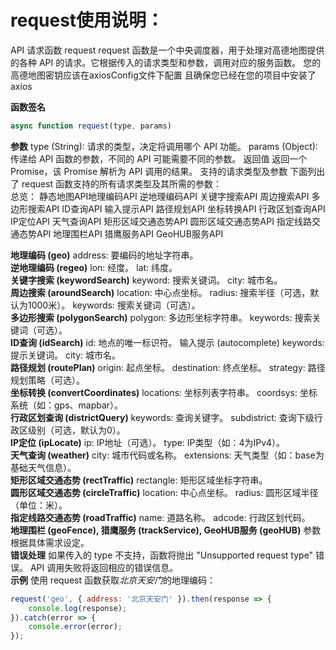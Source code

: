 request使用说明：
===
API 请求函数 request
request 函数是一个中央调度器，用于处理对高德地图提供的各种 API 的请求。它根据传入的请求类型和参数，调用对应的服务函数。
您的高德地图密钥应该在axiosConfig文件下配置
且确保您已经在您的项目中安装了axios


**函数签名**
```javascript
async function request(type, params)
```
**参数**
type (String): 请求的类型，决定将调用哪个 API 功能。
params (Object): 传递给 API 函数的参数，不同的 API 可能需要不同的参数。
返回值
返回一个 Promise，该 Promise 解析为 API 调用的结果。
支持的请求类型及参数
下面列出了 request 函数支持的所有请求类型及其所需的参数：<br>
总览：
静态地图API地理编码API
逆地理编码API
关键字搜索API
周边搜索API
多边形搜索API
ID查询API
输入提示API
路径规划API
坐标转换API
行政区划查询API
IP定位API
天气查询API
矩形区域交通态势API
圆形区域交通态势API
指定线路交通态势API
地理围栏API
猎鹰服务API
GeoHUB服务API

**地理编码 (geo)**
address: 要编码的地址字符串。<br>
**逆地理编码 (regeo)**
lon: 经度。
lat: 纬度。<br>
**关键字搜索 (keywordSearch)**
keyword: 搜索关键词。
city: 城市名。<br>
**周边搜索 (aroundSearch)**
location: 中心点坐标。
radius: 搜索半径（可选，默认为1000米）。
keywords: 搜索关键词（可选）。<br>
**多边形搜索 (polygonSearch)**
polygon: 多边形坐标字符串。
keywords: 搜索关键词（可选）。<br>
**ID查询 (idSearch)**
id: 地点的唯一标识符。
输入提示 (autocomplete)
keywords: 提示关键词。
city: 城市名。<br>
**路径规划 (routePlan)**
origin: 起点坐标。
destination: 终点坐标。
strategy: 路径规划策略（可选）。<br>
**坐标转换 (convertCoordinates)**
locations: 坐标列表字符串。
coordsys: 坐标系统（如：gps、mapbar）。<br>
**行政区划查询 (districtQuery)**
keywords: 查询关键字。
subdistrict: 查询下级行政区级别（可选，默认为0）。<br>
**IP定位 (ipLocate)**
ip: IP地址（可选）。
type: IP类型（如：4为IPv4）。<br>
**天气查询 (weather)**
city: 城市代码或名称。
extensions: 天气类型（如：base为基础天气信息）。<br>
**矩形区域交通态势 (rectTraffic)**
rectangle: 矩形区域坐标字符串。<br>
**圆形区域交通态势 (circleTraffic)**
location: 中心点坐标。
radius: 圆形区域半径（单位：米）。<br>
**指定线路交通态势 (roadTraffic)**
name: 道路名称。
adcode: 行政区划代码。<br>
**地理围栏 (geoFence), 猎鹰服务 (trackService), GeoHUB服务 (geoHUB)**
参数根据具体需求设定。<br>
**错误处理**
如果传入的 type 不支持，函数将抛出 "Unsupported request type" 错误。
API 调用失败将返回相应的错误信息。<br>
**示例**
使用 request 函数获取*北京天安门*的地理编码：

```javascript
request('geo', { address: '北京天安门' }).then(response => {
    console.log(response);
}).catch(error => {
    console.error(error);
});
```

